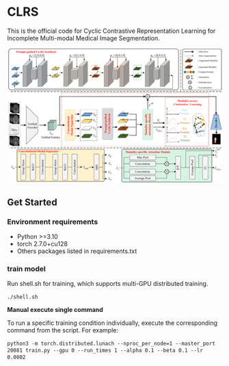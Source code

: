 # CLRS
This is the official code for Cyclic Contrastive Representation Learning for Incomplete Multi-modal Medical Image Segmentation.

![CLRS](pipeline.png)

## Get Started

### Environment requirements
* Python >=3.10
* torch 2.7.0+cu128
* Others packages listed in requirements.txt
### train model
Run shell.sh for training, which supports multi-GPU distributed training.

```
./shell.sh
```


**Manual execute single command**

To run a specific training condition individually, execute the corresponding command from the script. For example:
```
python3 -m torch.distributed.lunach --nproc_per_node=1 --master_port 20081 train.py --gpu 0 --run_times 1 --alpha 0.1 --beta 0.1 --lr 0.0002
```
